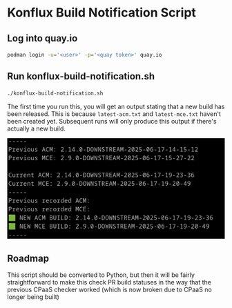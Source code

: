 # Konflux Build Notification Script

## Log into quay.io
```bash
podman login -u='<user>' -p='<quay token>' quay.io
```

## Run konflux-build-notification.sh
```bash
./konflux-build-notification.sh
```

The first time you run this, you will get an output stating that a new build has been released. This is because `latest-acm.txt` and `latest-mce.txt` haven't been created yet. Subsequent runs will only produce this output if there's actually a new build.

![alt text](assets/expected-output.png)


## Roadmap
This script should be converted to Python, but then it will be fairly straightforward to make this check PR build statuses in the way that the previous CPaaS checker worked (which is now broken due to CPaaS no longer being built)